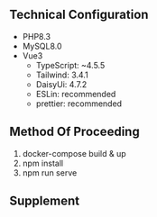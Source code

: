 ## Technical Configuration
- PHP8.3
- MySQL8.0
- Vue3
  - TypeScript: ~4.5.5
  - Tailwind: 3.4.1
  - DaisyUi: 4.7.2
  - ESLin: recommended
  - prettier: recommended

## Method Of Proceeding
1. docker-compose build & up
2. npm install
3. npm run serve

## Supplement